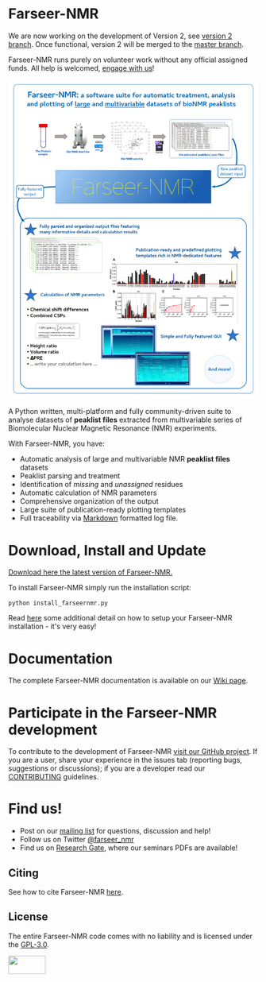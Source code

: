 # Farseer-NMR

We are now working on the development of Version 2, see [version 2 branch](https://github.com/Farseer-NMR/FarSeer-NMR/tree/version2). Once functional, version 2 will be merged to the [master branch](https://github.com/Farseer-NMR/FarSeer-NMR/tree/master).

Farseer-NMR runs purely on volunteer work without any official assigned funds. All help is welcomed, [engage with us](https://groups.google.com/forum/#!forum/farseer-nmr)!

![FarSeer Banner](https://github.com/Farseer-NMR/FarSeer-NMR/blob/master/Documentation/Figures/GitHub_Farseer-NMR_Workflow.png?raw=true)

A Python written, multi-platform and fully community-driven suite to analyse datasets of **peaklist files** extracted from multivariable series of Biomolecular Nuclear Magnetic Resonance (NMR) experiments. 

With Farseer-NMR, you have:

* Automatic analysis of large and multivariable NMR **peaklist files** datasets
* Peaklist parsing and treatment
* Identification of _missing_ and _unassigned_ residues
* Automatic calculation of NMR parameters
* Comprehensive organization of the output
* Large suite of publication-ready plotting templates
* Full traceability via [Markdown](https://en.wikipedia.org/wiki/Markdown) formatted log file.

# Download, Install and Update

[Download here the latest version of Farseer-NMR.](https://github.com/Farseer-NMR/FarSeer-NMR/archive/master.zip)

To install Farseer-NMR simply run the installation script:

```
python install_farseernmr.py
```

Read [here](https://github.com/Farseer-NMR/FarSeer-NMR/wiki/Download,-Install-and-Update) some additional detail on how to setup your Farseer-NMR installation - it's very easy!

# Documentation

The complete Farseer-NMR documentation is available on our [Wiki page](https://github.com/Farseer-NMR/FarSeer-NMR/wiki).

# Participate in the Farseer-NMR development

To contribute to the development of Farseer-NMR [visit our GitHub project](https://github.com/Farseer-NMR/FarSeer-NMR). If you are a user, share your experience in the issues tab (reporting bugs, suggestions or discussions); if you are a developer read our [CONTRIBUTING](https://github.com/Farseer-NMR/FarSeer-NMR/blob/master/CONTRIBUTING.md) guidelines. 

# Find us!

- Post on our [mailing list](https://groups.google.com/forum/#!forum/farseer-nmr) for questions, discussion and help!
- Follow us on Twitter [@farseer_nmr](https://twitter.com/farseer_nmr)
- Find us on [Research Gate](https://www.researchgate.net/project/Farseer-NMR-automatic-treatment-and-plotting-of-large-scale-NMR-titration-data), where our seminars PDFs are available!

## Citing

See how to cite Farseer-NMR [here](https://github.com/Farseer-NMR/FarSeer-NMR/wiki/Citing).

## License

The entire Farseer-NMR code comes with no liability and is licensed under the [GPL-3.0](https://github.com/Farseer-NMR/FarSeer-NMR/blob/master/COPYING).

<a href="https://www.gnu.org/licenses/gpl-3.0.en.html"><img src="https://upload.wikimedia.org/wikipedia/commons/thumb/9/93/GPLv3_Logo.svg/1200px-GPLv3_Logo.svg.png" width="75" height="37"></a>
